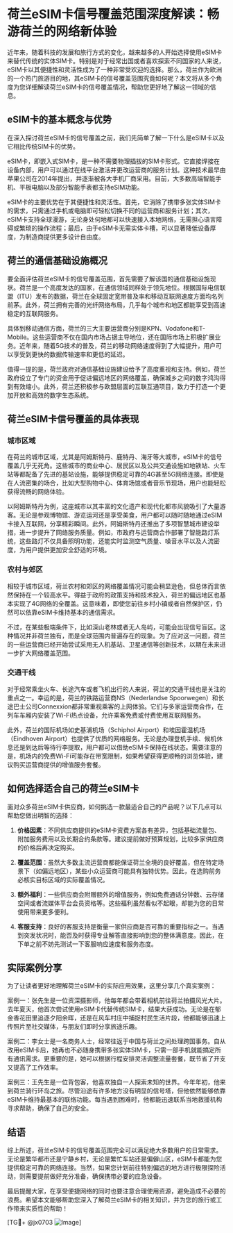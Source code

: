 # 荷兰eSIM卡信号覆盖范围深度解读：畅游荷兰的网络新体验

近年来，随着科技的发展和旅行方式的变化，越来越多的人开始选择使用eSIM卡来替代传统的实体SIM卡。特别是对于经常出国或者喜欢探索不同国家的人来说，eSIM卡以其便捷性和灵活性成为了一种非常受欢迎的选择。那么，荷兰作为欧洲的一个热门旅游目的地，其eSIM卡的信号覆盖范围究竟如何呢？本文将从多个角度为您详细解读荷兰eSIM卡的信号覆盖情况，帮助您更好地了解这一领域的信息。

## eSIM卡的基本概念与优势

在深入探讨荷兰eSIM卡的信号覆盖之前，我们先简单了解一下什么是eSIM卡以及它相比传统SIM卡的优势。

eSIM卡，即嵌入式SIM卡，是一种不需要物理插拔的SIM卡形式。它直接焊接在设备内部，用户可以通过在线平台激活并更改运营商的服务计划。这种技术最早由苹果公司在2014年提出，并逐渐被各大手机厂商采用。目前，大多数高端智能手机、平板电脑以及部分智能手表都支持eSIM功能。

eSIM卡的主要优势在于其便捷性和灵活性。首先，它消除了携带多张实体SIM卡的需求，只需通过手机或电脑即可轻松切换不同的运营商和服务计划；其次，eSIM卡支持全球漫游，无论身处何地都可以快速接入本地网络，无需担心语言障碍或繁琐的操作流程；最后，由于eSIM卡无需实体卡槽，可以显著降低设备厚度，为制造商提供更多设计自由度。

## 荷兰的通信基础设施概况

要全面评估荷兰eSIM卡的信号覆盖范围，首先需要了解该国的通信基础设施现状。荷兰是一个高度发达的国家，在通信领域同样处于领先地位。根据国际电信联盟（ITU）发布的数据，荷兰在全球固定宽带普及率和移动互联网速度方面均名列前茅。此外，荷兰拥有完善的光纤网络布局，几乎每个城市和地区都能享受到高速稳定的互联网服务。

具体到移动通信方面，荷兰的三大主要运营商分别是KPN、Vodafone和T-Mobile。这些运营商不仅在国内市场占据主导地位，还在国际市场上积极扩展业务。近年来，随着5G技术的普及，荷兰的移动网络速度得到了大幅提升，用户可以享受到更快的数据传输速率和更低的延迟。

值得一提的是，荷兰政府对通信基础设施建设给予了高度重视和支持。例如，荷兰政府设立了专门的资金用于促进偏远地区的网络覆盖，确保城乡之间的数字鸿沟得到有效缩小。此外，荷兰还积极参与欧盟层面的互联互通项目，致力于打造一个更加开放和高效的数字生态系统。

## 荷兰eSIM卡信号覆盖的具体表现

### 城市区域

在荷兰的城市区域，尤其是阿姆斯特丹、鹿特丹、海牙等大城市，eSIM卡的信号覆盖几乎无死角。这些城市的商业中心、居民区以及公共交通设施如地铁站、火车站等都配备了先进的基站设施，能够提供稳定可靠的4G甚至5G网络连接。即使是在人流密集的场合，比如大型购物中心、体育场馆或者音乐节现场，用户也能轻松获得流畅的网络体验。

以阿姆斯特丹为例，这座城市以其丰富的文化遗产和现代化都市风貌吸引了大量游客。无论是参观博物馆、游览运河还是享受美食，用户都可以随时随地通过eSIM卡接入互联网，分享精彩瞬间。此外，阿姆斯特丹还推出了多项智慧城市建设举措，进一步提升了网络服务质量。例如，市政府与运营商合作部署了智能路灯系统，这些路灯不仅具备照明功能，还能实时监测空气质量、噪音水平以及人流密度，为用户提供更加安全舒适的环境。

### 农村与郊区

相较于城市区域，荷兰农村和郊区的网络覆盖情况可能会稍显逊色，但总体而言依然保持在一个较高水平。得益于政府的政策支持和技术投入，荷兰的偏远地区也基本实现了4G网络的全覆盖。这意味着，即使您前往乡村小镇或者自然保护区，仍然可以依靠eSIM卡维持基本的通信需求。

不过，在某些极端条件下，比如深山老林或者无人岛屿，可能会出现信号盲区。这种情况并非荷兰独有，而是全球范围内普遍存在的现象。为了应对这一问题，荷兰的一些运营商已经开始尝试采用无人机基站、卫星通信等创新技术，以期在未来进一步扩大网络覆盖范围。

### 交通干线

对于经常乘坐火车、长途汽车或者飞机出行的人来说，荷兰的交通干线也是关注的重点之一。幸运的是，荷兰的铁路运营商NS（Nederlandse Spoorwegen）和长途巴士公司Connexxion都非常重视乘客的上网体验。它们与多家运营商合作，在列车车厢内安装了Wi-Fi热点设备，允许乘客免费或付费使用互联网服务。

此外，荷兰的国际机场如史基浦机场（Schiphol Airport）和埃因霍温机场（Eindhoven Airport）也提供了优质的网络服务。无论是办理登机手续、候机休息还是到达后等待行李提取，用户都可以借助eSIM卡保持在线状态。需要注意的是，机场内的免费Wi-Fi可能存在带宽限制，如果希望获得更顺畅的浏览体验，建议购买运营商提供的增值服务套餐。

## 如何选择适合自己的荷兰eSIM卡

面对众多荷兰eSIM卡供应商，如何挑选一款最适合自己的产品呢？以下几点可以帮助您做出明智的选择：

1. **价格因素**：不同供应商提供的eSIM卡资费方案各有差异，包括基础流量包、附加服务费用以及长期合约条款等。建议提前做好预算规划，比较多家供应商的价格后再决定购买。
   
2. **覆盖范围**：虽然大多数主流运营商都能保证荷兰全境的良好覆盖，但在特定场景下（如偏远地区），某些小众运营商可能具有独特优势。因此，在选购前务必核实目标区域的实际覆盖情况。

3. **额外福利**：一些供应商会附赠额外的增值服务，例如免费通话分钟数、云存储空间或者流媒体平台会员资格等。这些福利虽然看似不起眼，却能为您的日常使用带来更多便利。

4. **客服支持**：良好的客服支持是衡量一家供应商是否可靠的重要指标之一。当遇到突发状况时，能否及时获得专业解答直接影响到您的整体满意度。因此，在下单之前不妨先测试一下客服响应速度和服务态度。

## 实际案例分享

为了让读者更好地理解荷兰eSIM卡的实际应用效果，这里分享几个真实案例：

案例一：张先生是一位资深摄影师，他每年都会带着相机前往荷兰拍摄风光大片。去年夏天，他首次尝试使用eSIM卡代替传统SIM卡，结果大获成功。无论是在郁金香花田里追逐夕阳余晖，还是在风车村庄中捕捉村民生活片段，他都能够迅速上传照片至社交媒体，与朋友们即时分享旅途乐趣。

案例二：李女士是一名商务人士，经常往返于中国与荷兰之间处理跨国事务。自从改用eSIM卡后，她再也不必随身携带多张实体SIM卡，只需一部手机就能搞定所有通讯需求。更重要的是，她可以根据行程安排灵活调整流量套餐，既节省了开支又提高了工作效率。

案例三：王先生是一位背包客，他喜欢独自一人探索未知的世界。今年年初，他来到荷兰骑行环岛之旅。尽管沿途有许多地方没有明显的信号塔，但他依然能够依靠eSIM卡维持最基本的联络功能。每当遇到困难时，他都能迅速联系当地救援机构寻求帮助，确保了自己的安全。

## 结语

综上所述，荷兰eSIM卡的信号覆盖范围完全可以满足绝大多数用户的日常需求。无论是繁华都市还是宁静乡村，无论是繁忙车站还是偏僻山区，eSIM卡都能为您提供稳定可靠的网络连接。当然，如果您计划前往特别偏远的地方进行极限探险活动，则需要提前做好充分准备，确保携带必要的应急设备。

最后提醒大家，在享受便捷网络的同时也要注意合理使用资源，避免造成不必要的浪费。希望本文能够帮助您深入了解荷兰eSIM卡的相关知识，并为您的旅行或工作带来实质性的帮助！

[TG💪+ @jx0703 ![Image](https://github.com/user-attachments/assets/dbca1d08-cadb-493c-b0ec-ad6f7a83f270)]